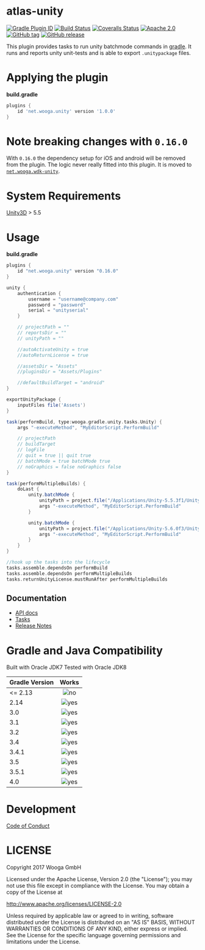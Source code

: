 atlas-unity
===========

[![Gradle Plugin ID](https://img.shields.io/badge/gradle-net.wooga.unity-brightgreen.svg?style=flat-square)](https://plugins.gradle.org/plugin/net.wooga.unity)
[![Build Status](https://img.shields.io/travis/wooga/atlas-unity/master.svg?style=flat-square)](https://travis-ci.org/wooga/atlas-unity)
[![Coveralls Status](https://img.shields.io/coveralls/wooga/atlas-unity/master.svg?style=flat-square)](https://coveralls.io/github/wooga/atlas-unity?branch=master)
[![Apache 2.0](https://img.shields.io/badge/license-Apache%202-blue.svg?style=flat-square)](https://raw.githubusercontent.com/wooga/atlas-unity/master/LICENSE)
[![GitHub tag](https://img.shields.io/github/tag/wooga/atlas-unity.svg?style=flat-square)]()
[![GitHub release](https://img.shields.io/github/release/wooga/atlas-unity.svg?style=flat-square)]()

This plugin provides tasks to run unity batchmode commands in [gradle][gradle]. It runs and reports unity unit-tests and is able to export `.unitypackage` files.

# Applying the plugin

**build.gradle**
```groovy
plugins {
    id 'net.wooga.unity' version '1.0.0'
}
```

# Note breaking changes with `0.16.0`

With `0.16.0` the dependency setup for iOS and android will be removed from the plugin. The logic never really fitted into this plugin. It is moved to [`net.wooga.wdk-unity`](https://github.com/wooga/atlas-wdk-unity).

# System Requirements

[Unity3D][unity] > 5.5

# Usage

**build.gradle**

```groovy
plugins {
    id "net.wooga.unity" version "0.16.0"
}

unity {
    authentication {
        username = "username@company.com"
        password = "password"
        serial = "unityserial"
    }

    // projectPath = ""
    // reportsDir = ""
    // unityPath = ""

    //autoActivateUnity = true
    //autoReturnLicense = true

    //assetsDir = "Assets"
    //pluginsDir = "Assets/Plugins"

    //defaultBuildTarget = "android"
}

exportUnityPackage {
    inputFiles file('Assets')
}

task(performBuild, type:wooga.gradle.unity.tasks.Unity) {
    args "-executeMethod", "MyEditorScript.PerformBuild"

    // projectPath
    // buildTarget
    // logFile
    // quit = true || quit true
    // batchMode = true batchMode true
    // noGraphics = false noGraphics false
}

task(performMultipleBuilds) {
    doLast {
        unity.batchMode {
            unityPath = project.file("/Applications/Unity-5.5.3f1/Unity.app/Contents/MacOS/Unity")
            args "-executeMethod", "MyEditorScript.PerformBuild"
        }

        unity.batchMode {
            unityPath = project.file("/Applications/Unity-5.6.0f3/Unity.app/Contents/MacOS/Unity")
            args "-executeMethod", "MyEditorScript.PerformBuild"
        }
    }
}

//hook up the tasks into the lifecycle
tasks.assemble.dependsOn performBuild
tasks.assemble.dependsOn performMultipleBuilds
tasks.returnUnityLicense.mustRunAfter performMultipleBuilds

```

## Documentation

- [API docs](https://wooga.github.io/atlas-unity/docs/api/)
- [Tasks](docs/Tasks.md)
- [Release Notes](RELEASE_NOTES.md)

Gradle and Java Compatibility
=============================

Built with Oracle JDK7
Tested with Oracle JDK8

| Gradle Version | Works       |
| :------------- | :---------: |
| <= 2.13        | ![no]       |
| 2.14           | ![yes]      |
| 3.0            | ![yes]      |
| 3.1            | ![yes]      |
| 3.2            | ![yes]      |
| 3.4            | ![yes]      |
| 3.4.1          | ![yes]      |
| 3.5            | ![yes]      |
| 3.5.1          | ![yes]      |
| 4.0            | ![yes]      |


Development
===========

[Code of Conduct](docs/Code-of-conduct.md)

LICENSE
=======

Copyright 2017 Wooga GmbH

Licensed under the Apache License, Version 2.0 (the "License");
you may not use this file except in compliance with the License.
You may obtain a copy of the License at

<http://www.apache.org/licenses/LICENSE-2.0>

Unless required by applicable law or agreed to in writing, software
distributed under the License is distributed on an "AS IS" BASIS,
WITHOUT WARRANTIES OR CONDITIONS OF ANY KIND, either express or implied.
See the License for the specific language governing permissions and
limitations under the License.

<!-- Links -->
[unity]:                https://unity3d.com/ "Unity 3D"
[unity_cmd]:            https://docs.unity3d.com/Manual/CommandLineArguments.html
[gradle]:               https://gradle.org/ "Gradle"
[gradle_finalizedBy]:   https://docs.gradle.org/3.5/dsl/org.gradle.api.Task.html#org.gradle.api.Task:finalizedBy
[gradle_dependsOn]:     https://docs.gradle.org/3.5/dsl/org.gradle.api.Task.html#org.gradle.api.Task:dependsOn

[yes]:                  https://atlas-resources.wooga.com/icons/icon_check.svg "yes"
[no]:                   https://atlas-resources.wooga.com/icons/icon_uncheck.svg "no"

